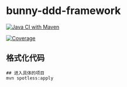 # bunny-ddd-framework

[![Java CI with Maven](https://github.com/maydaygjw/bunny-ddd-framework/actions/workflows/maven.yml/badge.svg)](https://github.com/maydaygjw/bunny-ddd-framework/actions/workflows/maven.yml)

[![Coverage](https://sonarcloud.io/api/project_badges/measure?project=maydaygjw_bunny-ddd-framework&metric=coverage)](https://sonarcloud.io/summary/new_code?id=maydaygjw_bunny-ddd-framework)

## 格式化代码
```shell
## 进入具体的项目
mvn spotless:apply
```
